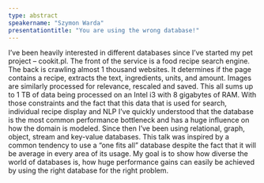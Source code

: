 ```yaml
---
type: abstract
speakername: "Szymon Warda"
presentationtitle: "You are using the wrong database!"
---
```

I’ve been heavily interested in different databases since I’ve started my pet project – cookit.pl. The front of the service is a food recipe search engine. The back is crawling almost 1 thousand websites. It determines if the page contains a recipe, extracts the text, ingredients, units, and amount. Images are similarly processed for relevance, rescaled and saved. This all sums up to 1 TB of data being processed on an Intel i3 with 8 gigabytes of RAM. With those constraints and the fact that this data that is used for search, individual recipe display and NLP I’ve quickly understood that the database is the most common performance bottleneck and has a huge influence on how the domain is modeled. Since then I’ve been using relational, graph, object, stream and key-value databases. This talk was inspired by a common tendency to use a “one fits all” database despite the fact that it will be average in every area of its usage. My goal is to show how diverse the world of databases is, how huge performance gains can easily be achieved by using the right database for the right problem.
